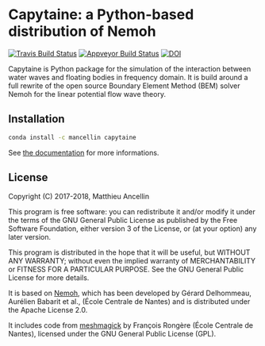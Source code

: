 # Capytaine: a Python-based distribution of Nemoh

[![Travis Build Status](https://travis-ci.org/mancellin/capytaine.svg?branch=master)](https://travis-ci.org/mancellin/capytaine)
[![Appveyor Build Status](https://ci.appveyor.com/api/projects/status/github/mancellin/capytaine?branch=master&svg=true)](https://ci.appveyor.com/project/mancellin/capytaine)
[![DOI](https://zenodo.org/badge/103753001.svg)](https://zenodo.org/badge/latestdoi/103753001)

Capytaine is Python package for the simulation of the interaction between water waves and floating bodies in frequency domain.
It is build around a full rewrite of the open source Boundary Element Method (BEM) solver Nemoh for the linear potential flow wave theory.

## Installation

```bash
conda install -c mancellin capytaine
```
See [the documentation](https://ancell.in/capytaine) for more informations.

## License

Copyright (C) 2017-2018, Matthieu Ancellin

This program is free software: you can redistribute it and/or modify it under the terms of the GNU General Public License as published by the Free Software Foundation, either version 3 of the License, or (at your option) any later version.

This program is distributed in the hope that it will be useful, but WITHOUT ANY WARRANTY; without even the implied warranty of MERCHANTABILITY or FITNESS FOR A PARTICULAR PURPOSE.  See the GNU General Public License for more details.

It is based on [Nemoh](https://lheea.ec-nantes.fr/logiciels-et-brevets/nemoh-presentation-192863.kjsp), which has been developed by Gérard Delhommeau, Aurélien Babarit et al., (École Centrale de Nantes) and is distributed under the Apache License 2.0.

It includes code from [meshmagick](https://github.com/LHEEA/meshmagick/) by François Rongère (École
Centrale de Nantes), licensed under the GNU General Public License (GPL).
